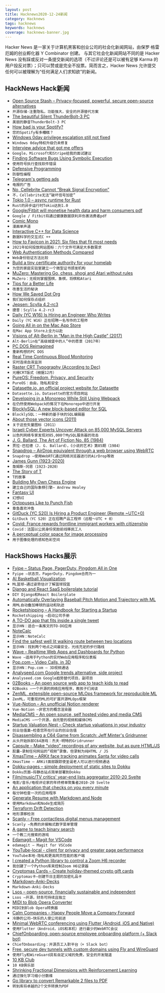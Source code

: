```yaml
---
layout: post
title: Hacknews2020-12-24新闻
category: Hacknews
tags: hacknews
keywords: hacknews
coverage: hacknews-banner.jpg
---
```


Hacker News 是一家关于计算机黑客和创业公司的社会化新闻网站，由保罗·格雷厄姆的创业孵化器 Y Combinator 创建。
与其它社会化新闻网站不同的是 Hacker News 没有踩或反对一条提交新闻的选项（不过评论还是可以被有足够 Karma 的用户投反对票）；只可以赞或是完全不投票。简而言之，Hacker News 允许提交任何可以被理解为“任何满足人们求知欲”的新闻。

## HackNews Hack新闻


- [Open Source Stash – Privacy-focused, powerful, secure open-source alternatives](https://opensourcestash.com)
- `开源存储-注重隐私，功能强大，安全的开源替代方案`
- [The beautiful Silent ThunderBolt-3 PC](https://fabiensanglard.net/tb3/index.html)
- `美丽的静音ThunderBolt-3 PC`
- [How bad is your Spotify?](https://pudding.cool/2020/12/judge-my-spotify)
- `您的Spotify有多糟糕？`
- [Windows 0day privilege escalation still not fixed](https://bugs.chromium.org/p/project-zero/issues/detail?id=2096)
- `Windows 0day特权升级仍未修复`
- [Interview advice that got me offers](https://www.zainrizvi.io/blog/the-interviewing-advice-no-one-shares/)
- `Google，Microsoft和Stripe给我的面试建议`
- [Finding Software Bugs Using Symbolic Execution](https://sasnauskas.eu/finding-software-bugs-using-symbolic-execution/)
- `使用符号执行查找软件错误`
- [Defensive Programming](https://interrupt.memfault.com/blog/defensive-and-offensive-programming)
- `防御性编程`
- [Telegram's getting ads](https://gizmodo.com/oh-great-telegrams-getting-ads-1845940099)
- `电报的广告`
- [No, Cellebrite Cannot “Break Signal Encryption”](https://signal.org/blog/cellebrite-and-clickbait/)
- `不，Cellebrite无法“破坏信号加密”`
- [Tokio 1.0 – async runtime for Rust](https://tokio.rs/blog/2020-12-tokio-1-0)
- `Rust的异步运行时Tokio达到1.0`
- [Google/Fitbit will monetise health data and harm consumers pdf](https://cepr.org/sites/default/files/policy_insights/PolicyInsight107.pdf)
- `Google / Fitbit将通过健康数据获利并伤害消费者pdf`
- [Comic Mono](https://dtinth.github.io/comic-mono-font/)
- `漫画单声道`
- [Interactive C++ for Data Science](https://blog.llvm.org/posts/2020-12-21-interactive-cpp-for-data-science/)
- `数据科学的交互式C ++`
- [How to Favicon in 2021: Six files that fit most needs](https://evilmartians.com/chronicles/how-to-favicon-in-2021-six-files-that-fit-most-needs)
- `2021年如何投放网站图标：六个文件可满足大多数需求`
- [Web Authentication Methods Compared](https://testdriven.io/blog/web-authentication-methods/)
- `Web身份验证方法比较`
- [Build a tiny certificate authority for your homelab](https://smallstep.com/blog/build-a-tiny-ca-with-raspberry-pi-yubikey/)
- `为您的家庭实验室建立一个微型证书颁发机构`
- [MuZero: Mastering Go, chess, shogi and Atari without rules](https://deepmind.com/blog/article/muzero-mastering-go-chess-shogi-and-atari-without-rules)
- `MuZero：无规则掌握围棋，象棋，将棋和Atari`
- [Tips for a Better Life](https://www.lesswrong.com/posts/7hFeMWC6Y5eaSixbD/100-tips-for-a-better-life)
- `改善生活的秘诀`
- [How We Saved Dot Org](https://www.eff.org/deeplinks/2020/12/how-we-saved-org-2020-review)
- `我们如何保存点组织`
- [Jepsen: Scylla 4.2-rc3](https://jepsen.io/analyses/scylla-4.2-rc3)
- `捷普：Scylla 4.2-rc3`
- [Daily (YC W16) Is Hiring an Engineer Who Writes](https://www.notion.so/dailyco/Engineer-who-writes-db0fb67a2d114846847ef275c972017f)
- `Daily（YC W16）正在招聘一名写作的工程师`
- [Going All in on the Mac App Store](https://www.unboundapp.com/blog/mac-app-store/)
- `在Mac App Store上全力以赴`
- [Visions of Alt-Berlin in “Man in the High Castle” (2017)](https://mitsap.medium.com/visions-of-alt-berlin-in-man-in-the-high-castle-no-spoilers-b3beaba77984)
- `Alt-Berlin在“高级城堡中的人”中的愿景（2017年）`
- [PC DOS Reimagined](https://www.pcjs.org/blog/2020/12/22/)
- `重新构想的PC DOS`
- [Real Time Continuous Blood Monitoring](https://news.stanford.edu/2020/12/21/new-blood-test-device-monitors-blood-chemistry-continually/)
- `实时连续血液监测`
- [Raster CRT Typography (According to Dec)](https://www.masswerk.at/nowgobang/2019/dec-crt-typography)
- `光栅CRT版式（根据12月）`
- [PureOS: Freedom, Privacy, and Security](https://lwn.net/SubscriberLink/841105/d99c445b4aca536f/)
- `PureOS：自由，隐私和安全`
- [Datasette.io, an official project website for Datasette](https://simonwillison.net/2020/Dec/13/datasette-io/)
- `Datasette.io，Datasette的官方项目网站`
- [Developing in a Monorepo While Still Using Webpack](https://codeascraft.com/2020/04/06/developing-in-a-monorepo-while-still-using-webpack/)
- `在仍然使用Webpack的情况下在Monorepo中进行开发`
- [BlocklySQL: A new block-based editor for SQL](https://www.dbinf.informatik.uni-wuerzburg.de/google-blockly-4efa0da/sql/index.html)
- `BlocklySQL：一种新的基于块的SQL编辑器`
- [About those vector icons (2011)](https://www.pushing-pixels.org/2011/11/04/about-those-vector-icons.html)
- `关于这些矢量图标（2011）`
- [Israeli Cyber Experts Uncover Attack on 85,000 MySQL Servers](https://www.srnnews.com/the-media-line-israeli-cyber-experts-uncover-massive-attack-on-85000-mysql-servers/)
- `以色列网络专家发现对85,000个MySQL服务器的攻击`
- [J. G. Ballard, The Art of Fiction No. 85 (1984)](https://theparisreview.org/interviews/2929/the-art-of-fiction-no-85-j-g-ballard)
- `贾拉·巴拉德（J. G. Ballard），《小说的艺术》第85期（1984）`
- [Snapdrop – AirDrop equivalent through a web browser using WebRTC](https://snapdrop.net)
- `Snapdrop –使用WebRTC通过网络浏览器进行的AirDrop等效`
- [James Gunn (1923-2020)](https://locusmag.com/2020/12/james-gunn-1923-2020/)
- `詹姆斯·冈恩（1923-2020）`
- [The Story of T](http://www.thestacksreader.com/the-story-of-t/)
- `T的故事`
- [Building My Own Chess Engine](https://healeycodes.com/building-my-own-chess-engine/)
- `建立自己的国际象棋引擎– Andrew Healey`
- [Fantasy UI](https://www.pushing-pixels.org/fui/)
- `幻想UI`
- [Octopuses Like to Punch Fish](https://gizmodo.com/octopuses-like-to-punch-fish-new-research-suggests-1845929379)
- `章鱼喜欢冲鱼`
- [GitDuck (YC S20) Is Hiring a Product Engineer (Remote ~UTC+0)](https://www.notion.so/gitduck/Product-Engineer-599ce7e227a34d3bb91f695295d69dc5)
- `GitDuck（YC S20）正在招聘产品工程师（远程〜UTC + 0）`
- [Covid: France rewards frontline immigrant workers with citizenship](https://www.bbc.com/news/world-europe-55423257)
- `Covid：法国以公民身份奖励前线移民工人`
- [A perceptual color space for image processing](https://bottosson.github.io/posts/oklab/)
- `用于图像处理的感知色彩空间`


## HackShows Hacks展示

- [ Fyipe – Status Page, PagerDuty, Pingdom All in One](https://fyipe.com/)
- `Fyipe –状态页，PagerDuty，Pingdom合而为一`
- [ AI Basketball Visualization](https://github.com/chonyy/AI-basketball-analysis)
- `ML篮球–通过姿势估计了解篮球投篮`
- [ Django and React SaaS boilerplate tutorial](https://github.com/saasitive/django-react-boilerplate)
- `DIY Django和React Boilerplate`
- [ Automatically Overlaying Baseball Pitch Motion and Trajectory with ML](https://github.com/chonyy/ML-auto-baseball-pitching-overlay)
- `用ML自动叠加棒球的运动和轨迹`
- [ Rocketshipping – A Handbook for Starting a Startup](https://www.amazon.com/Rocketshipping-accelerated-thinking-Successful-Startup/dp/B08QBGZWBH)
- `Rocketshipping –启动公司手册`
- [ A TO-DO app that fits inside a single tweet](https://ruky.me/2020/12/21/a-to-do-app-that-fits-in-a-single-tweet/)
- `显示HN：适合一条推文的TO-DO应用`
- [ NoteCalc](https://github.com/bbodi/notecalc3/releases/tag/v0.3.0)
- `显示HN：NoteCalc`
- [ Find the safest well lit walking route between two locations](https://github.com/mfbx9da4/brightpath-backend#mission)
- `显示HN：找到两个地点之间最安全，光线充足的步行路线`
- [ Wave – Realtime Web Apps and Dashboards for Python](https://github.com/h2oai/wave)
- `Wave –适用于Python的实时Web应用程序和仪表板`
- [ Pop.com – Video Calls, in 3D](https://pop.com)
- `显示HN：Pop.com – 3D视频通话`
- [ Analyseed.com Google trends alternative, side project](https://analyseed.com/?term=trump&term=covid&term=cyberpunk%202077)
- `Analyseed.com Google趋势替代项目，副项目`
- [ 02Books – An open source web app to teach kids to read](item?id=25501294)
- `02Books –一个开源的网络应用程序，教孩子们阅读`
- [ ZenML, extensible open-source MLOps framework for reproducible ML](https://github.com/maiot-io/zenml)
- `ZenML，可重现的ML的可扩展开源MLOps框架`
- [ Vue-Notion – An unofficial Notion renderer](https://github.com/janniks/vue-notion)
- `Vue-Notion –非官方的概念渲染器`
- [ MediaCMS – An open source, self hosted video and media CMS](item?id=25507204)
- `MediaCMS –一个开源，自托管的视频和媒体CMS`
- [ Startup Valuation Nest – Check startup valuations in your industry](https://unicorn-nest.com/valuation/)
- `创业估值巢–检查您所在行业的创业估值`
- [ Disassembling a C64 Game from Scratch: Jeff Minter's Gridrunner](https://github.com/mwenge/gridrunner)
- `从头开始拆卸C64游戏：杰夫·明特的Gridrunner`
- [ Capsule – Make “video” recordings of any website, but as pure HTML/JS](https://capsule.click/)
- `胶囊–录制任何网站的“视频”录像，但录制为纯HTML / JS`
- [ XmasTime – ARKit face tracking animates Santa for video calls](http://www.xmastimeapp.com)
- `XmasTime – ARKit面部跟踪使圣诞老人可以进行视频通话`
- [ Dokku-pages – simple deployment of static sites to Dokku](https://github.com/benwinding/dokku-pages)
- `Dokku页面–将静态站点简单部署到Dokku`
- [ Film/music/TV critics' year-end lists aggregator 2010-20 Svelte](https://critics-lists.netlify.app/#/l/film/2020)
- `电影/音乐/电视评论家的年终榜单聚集者2010-20 Svelte`
- [ An application that checks on you every minute](https://tpkahlon.github.io/javascript/49/)
- `每分钟检查一次的应用程序`
- [ Generate Resume with Markdown and Node](https://github.com/tpkahlon/my-resume)
- `使用Markdown和Node生成简历`
- [ Terraform Drift Detection](https://www.terraformdriftdetection.com)
- `地形漂移检测`
- [ Scanly – Free contactless digital menus management](https://scanly.app)
- `Scanly –免费的非接触式数字菜单管理`
- [ A game to teach binary search](https://github.com/mfbx9da4/treasure)
- `一个教二元搜索的游戏`
- [ Edamagit – Magit for VSCode](https://github.com/kahole/edamagit)
- `edamagit – Magit for VSCode`
- [ YouTube-local - client for privacy and greater page performance](https://github.com/user234683/youtube-local)
- `YouTube本地-隐私和更高网页性能的客户端`
- [ I created a Python library to control a Zoom H6 recorder](https://github.com/mattogodoy/h6)
- `我创建了一个Python库来控制Zoom H6记录器`
- [ Cryptomas Cards – Create holiday-themed crypto gift cards](https://merrycryptomas.com/)
- `Cryptomas卡–创建节日主题的加密礼品卡`
- [ Markdown-Anki-Decks](https://github.com/lukesmurray/markdown-anki-decks)
- `Markdown-Anki-Decks`
- [ Lsos – open-source, financially sustainable and independent](https://lsos.org/)
- `Lsos –开源，财务可持续且独立`
- [ MIDI to Blob Opera Converter](https://github.com/OverlappingElvis/blob-opera-midi)
- `MIDI到Blob Opera转换器`
- [ Calm Companies – Happy People Move a Company Forward](https://wearecalmcompanies.com)
- `冷静的公司–快乐的人使公司前进`
- [ Minimal WebRTC conferencing using Flutter (Android, iOS and Native)](https://github.com/pion/example-webrtc-applications/tree/master/sfu-ws)
- `使用Flutter（Android，iOS和本机）进行最少的WebRTC会议`
- [ ChiefOnboarding: open-source employee onboarding platform (+ Slack bot)](item?id=25517767)
- `ChiefOnboarding：开源员工入职平台（+ Slack bot）`
- [ Free, secure dev tunnels with custom domains using Fly and WireGuard](https://github.com/LukeLambert/fly-dev-tunnel)
- `使用Fly和WireGuard具有自定义域的免费，安全的开发隧道`
- [ 10 KB Club](https://10kbclub.com/)
- `10 KB俱乐部`
- [ Shrinking Fractional Dimensions with Reinforcement Learning](https://github.com/sgillen/fractal_rl)
- `通过强化学习缩小分数维`
- [ Go library to convert Remarkable 2 files to PDF](https://github.com/poundifdef/go-remarkable2pdf)
- `转到库将卓越的2个文件转换为PDF`

